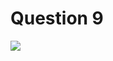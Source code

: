 <h1>Question 9</h1>
<img src="https://github.com/Yogaprasadmk/Terv_Academy_Java_Practice_Question_Answer/assets/120255515/610dffcb-9ed7-4fdc-8349-810d7d6aed85"/>
